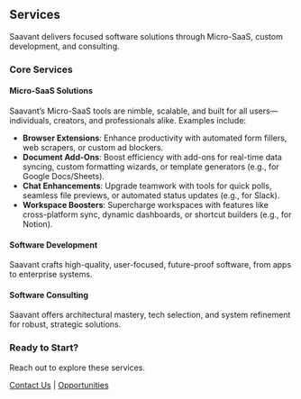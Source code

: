 ## Services

Saavant delivers focused software solutions through Micro-SaaS, custom development, and consulting.

### Core Services

#### Micro-SaaS Solutions
Saavant’s Micro-SaaS tools are nimble, scalable, and built for all users—individuals, creators, and professionals alike. Examples include:
- **Browser Extensions**: Enhance productivity with automated form fillers, web scrapers, or custom ad blockers.
- **Document Add-Ons**: Boost efficiency with add-ons for real-time data syncing, custom formatting wizards, or template generators (e.g., for Google Docs/Sheets).
- **Chat Enhancements**: Upgrade teamwork with tools for quick polls, seamless file previews, or automated status updates (e.g., for Slack).
- **Workspace Boosters**: Supercharge workspaces with features like cross-platform sync, dynamic dashboards, or shortcut builders (e.g., for Notion).

#### Software Development
Saavant crafts high-quality, user-focused, future-proof software, from apps to enterprise systems.

#### Software Consulting
Saavant offers architectural mastery, tech selection, and system refinement for robust, strategic solutions.

### Ready to Start?
Reach out to explore these services.

[Contact Us](contact-us) | [Opportunities](opportunities)
